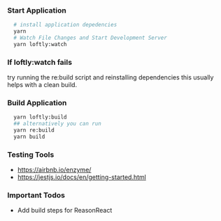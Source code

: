 ### Start Application
```sh 
  # install application depedencies
  yarn
  # Watch File Changes and Start Development Server 
  yarn loftly:watch
```
### If loftly:watch fails
try running the re:build script 
and reinstalling dependencies this 
usually helps with a clean build. 

### Build Application 
```sh 
  yarn loftly:build
  ## alternatively you can run 
  yarn re:build
  yarn build
```

### Testing Tools 
- https://airbnb.io/enzyme/
- https://jestjs.io/docs/en/getting-started.html

### Important Todos
- Add build steps for ReasonReact

